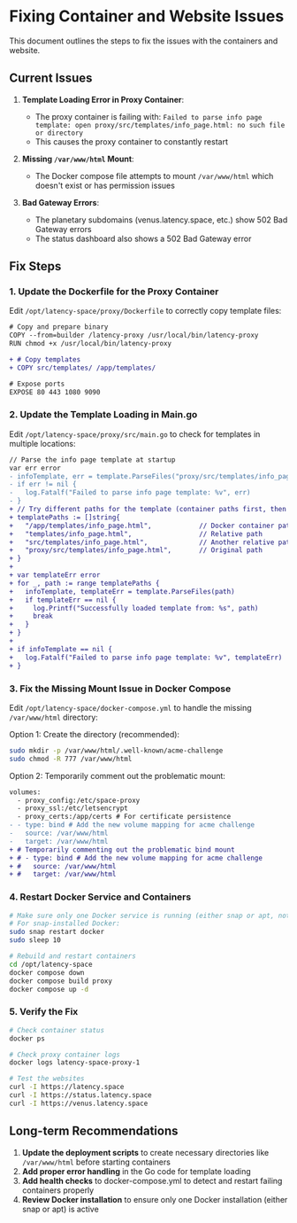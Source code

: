 # Fixing Container and Website Issues

This document outlines the steps to fix the issues with the containers and website.

## Current Issues

1. **Template Loading Error in Proxy Container**:
   - The proxy container is failing with: `Failed to parse info page template: open proxy/src/templates/info_page.html: no such file or directory`
   - This causes the proxy container to constantly restart

2. **Missing `/var/www/html` Mount**:
   - The Docker compose file attempts to mount `/var/www/html` which doesn't exist or has permission issues

3. **Bad Gateway Errors**:
   - The planetary subdomains (venus.latency.space, etc.) show 502 Bad Gateway errors
   - The status dashboard also shows a 502 Bad Gateway error

## Fix Steps

### 1. Update the Dockerfile for the Proxy Container

Edit `/opt/latency-space/proxy/Dockerfile` to correctly copy template files:

```diff
# Copy and prepare binary
COPY --from=builder /latency-proxy /usr/local/bin/latency-proxy
RUN chmod +x /usr/local/bin/latency-proxy

+ # Copy templates
+ COPY src/templates/ /app/templates/

# Expose ports
EXPOSE 80 443 1080 9090
```

### 2. Update the Template Loading in Main.go

Edit `/opt/latency-space/proxy/src/main.go` to check for templates in multiple locations:

```diff
// Parse the info page template at startup
var err error
- infoTemplate, err = template.ParseFiles("proxy/src/templates/info_page.html")
- if err != nil {
-   log.Fatalf("Failed to parse info page template: %v", err)
- }
+ // Try different paths for the template (container paths first, then local development paths)
+ templatePaths := []string{
+   "/app/templates/info_page.html",            // Docker container path (new)
+   "templates/info_page.html",                 // Relative path
+   "src/templates/info_page.html",             // Another relative path
+   "proxy/src/templates/info_page.html",       // Original path
+ }
+ 
+ var templateErr error
+ for _, path := range templatePaths {
+   infoTemplate, templateErr = template.ParseFiles(path)
+   if templateErr == nil {
+     log.Printf("Successfully loaded template from: %s", path)
+     break
+   }
+ }
+ 
+ if infoTemplate == nil {
+   log.Fatalf("Failed to parse info page template: %v", templateErr)
+ }
```

### 3. Fix the Missing Mount Issue in Docker Compose

Edit `/opt/latency-space/docker-compose.yml` to handle the missing `/var/www/html` directory:

Option 1: Create the directory (recommended):
```bash
sudo mkdir -p /var/www/html/.well-known/acme-challenge
sudo chmod -R 777 /var/www/html
```

Option 2: Temporarily comment out the problematic mount:
```diff
volumes:
  - proxy_config:/etc/space-proxy
  - proxy_ssl:/etc/letsencrypt
  - proxy_certs:/app/certs # For certificate persistence
- - type: bind # Add the new volume mapping for acme challenge
-   source: /var/www/html
-   target: /var/www/html
+ # Temporarily commenting out the problematic bind mount
+ # - type: bind # Add the new volume mapping for acme challenge
+ #   source: /var/www/html
+ #   target: /var/www/html
```

### 4. Restart Docker Service and Containers

```bash
# Make sure only one Docker service is running (either snap or apt, not both)
# For snap-installed Docker:
sudo snap restart docker
sudo sleep 10

# Rebuild and restart containers
cd /opt/latency-space
docker compose down
docker compose build proxy
docker compose up -d
```

### 5. Verify the Fix

```bash
# Check container status
docker ps

# Check proxy container logs
docker logs latency-space-proxy-1

# Test the websites
curl -I https://latency.space
curl -I https://status.latency.space
curl -I https://venus.latency.space
```

## Long-term Recommendations

1. **Update the deployment scripts** to create necessary directories like `/var/www/html` before starting containers
2. **Add proper error handling** in the Go code for template loading
3. **Add health checks** to docker-compose.yml to detect and restart failing containers properly
4. **Review Docker installation** to ensure only one Docker installation (either snap or apt) is active